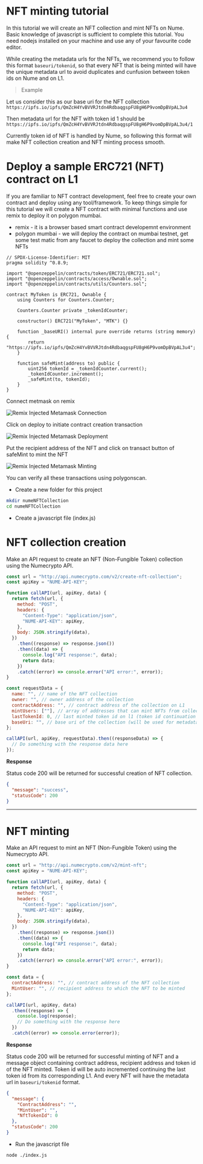 # NFT minting tutorial

In this tutorial we will create an NFT collection and mint NFTs on Nume. Basic knowledge of javascript is sufficient to complete this tutorial. You need nodejs installed on your machine and use any of your favourite code editor.

While creating the metadata urls for the NFTs, we recommend you to follow this format `baseuri/tokenid`, so that every NFT that is being minted will have the unique metadata url to avoid duplicates and cunfusion between token ids on Nume and on L1.

> Example

Let us consider this as our base uri for the NFT collection `https://ipfs.io/ipfs/QmZcH4YvBVVRJtdn4RdbaqgspFU8gH6P9vomDpBVpAL3u4`

Then metadata url for the NFT with token id 1 should be `https://ipfs.io/ipfs/QmZcH4YvBVVRJtdn4RdbaqgspFU8gH6P9vomDpBVpAL3u4/1`

Currently token id of NFT is handled by Nume, so following this format will make NFT collection creation and NFT minting process smooth.

# Deploy a sample ERC721 (NFT) contract on L1

If you are familiar to NFT contract development, feel free to create your own contract and deploy using any tool/framework. To keep things simple for this tutorial we will create a NFT contract with minimal functions and use remix to deploy it on polygon mumbai.

- remix - it is a browser based smart contract developemnt environment
- polygon mumbai - we will deploy the contract on mumbai testnet, get some test matic from any faucet to deploy the collection and mint some NFTs

```sol
// SPDX-License-Identifier: MIT
pragma solidity ^0.8.9;

import "@openzeppelin/contracts/token/ERC721/ERC721.sol";
import "@openzeppelin/contracts/access/Ownable.sol";
import "@openzeppelin/contracts/utils/Counters.sol";

contract MyToken is ERC721, Ownable {
    using Counters for Counters.Counter;

    Counters.Counter private _tokenIdCounter;

    constructor() ERC721("MyToken", "MTK") {}

    function _baseURI() internal pure override returns (string memory) {
        return "https://ipfs.io/ipfs/QmZcH4YvBVVRJtdn4RdbaqgspFU8gH6P9vomDpBVpAL3u4";
    }

    function safeMint(address to) public {
        uint256 tokenId = _tokenIdCounter.current();
        _tokenIdCounter.increment();
        _safeMint(to, tokenId);
    }
}
```

Connect metmask on remix

![Remix Injected Metamask Connection](../images/nft/remix-injected.png)

Click on deploy to initiate contract creation transaction

![Remix Injected Metamask Deployment](../images/nft/remix-deploy.png)

Put the recipient address of the NFT and click on transact button of safeMint to mint the NFT

![Remix Injected Metamask Minting](../images/nft/remix-mint.png)

You can verify all these transactions using polygonscan.

- Create a new folder for this project

```sh
mkdir numeNFTCollection
cd numeNFTCollection
```

- Create a javascript file (index.js)

# NFT collection creation

Make an API request to create an NFT (Non-Fungible Token) collection using the Numecrypto API.

```js
const url = "http://api.numecrypto.com/v2/create-nft-collection";
const apiKey = "NUME-API-KEY";

function callAPI(url, apiKey, data) {
  return fetch(url, {
    method: "POST",
    headers: {
      "Content-Type": "application/json",
      "NUME-API-KEY": apiKey,
    },
    body: JSON.stringify(data),
  })
    .then((response) => response.json())
    .then((data) => {
      console.log("API response:", data);
      return data;
    })
    .catch((error) => console.error("API error:", error));
}

const requestData = {
  name: "", // name of the NFT collection
  owner: "", // owner address of the collection
  contractAddress: "", // contract address of the collection on L1
  mintUsers: [""], // array of addresses that can mint NFTs from collection on Nume
  lastTokenId: 0, // last minted token id on l1 (token id continuation will be done to avoid confusion)
  baseUri: "", // base uri of the collection (will be used for metadata of NFTs)
};

callAPI(url, apiKey, requestData).then((responseData) => {
  // Do something with the response data here
});
```

**Response**

Status code 200 will be returned for successful creation of NFT collection.

```json
{
  "message": "success",
  "statusCode": 200
}
```

---

# NFT minting

Make an API request to mint an NFT (Non-Fungible Token) using the Numecrypto API.

```js
const url = "http://api.numecrypto.com/v2/mint-nft";
const apiKey = "NUME-API-KEY";

function callAPI(url, apiKey, data) {
  return fetch(url, {
    method: "POST",
    headers: {
      "Content-Type": "application/json",
      "NUME-API-KEY": apiKey,
    },
    body: JSON.stringify(data),
  })
    .then((response) => response.json())
    .then((data) => {
      console.log("API response:", data);
      return data;
    })
    .catch((error) => console.error("API error:", error));
}

const data = {
  contractAddress: "", // contract address of the NFT collection
  MintUser: "", // recipient address to which the NFT to be minted
};

callAPI(url, apiKey, data)
  .then((response) => {
    console.log(response);
    // Do something with the response here
  })
  .catch((error) => console.error(error));
```

**Response**

Status code 200 will be returned for successful minting of NFT and a message object containing contract address, recipient address and token id of the NFT minted. Token id will be auto incremented continuing the last token id from its corresponding L1. And every NFT will have the metadata url in `baseuri/tokenid` format.

```json
{
  "message": {
    "ContractAddress": "",
    "MintUser": "",
    "NftTokenId": 0
  },
  "statusCode": 200
}
```

- Run the javascript file

```sh
node ./index.js
```
